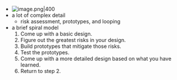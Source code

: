 - ![image.png|400](https://997523841-1323914366.cos.ap-shanghai.myqcloud.com/20240402104018.png)
- a lot of complex detail
	- risk assessment, prototypes, and looping
- a brief spiral model
	1. Come up with a basic design.
	2. Figure out the greatest risks in your design.
	3. Build prototypes that mitigate those risks.
	4. Test the prototypes.
	5. Come up with a more detailed design based on what you have learned.
	6. Return to step 2.
